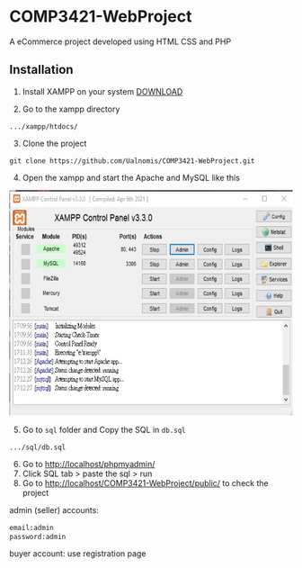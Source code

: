 # COMP3421-WebProject

A eCommerce project developed using HTML CSS and PHP

## Installation
1. Install XAMPP on your system [DOWNLOAD](https://www.apachefriends.org/download.html)

2. Go to the xampp directory

```
.../xampp/htdocs/
```

3. Clone the project
```
git clone https://github.com/Ualnomis/COMP3421-WebProject.git
```
 
4. Open the xampp and start the Apache and MySQL like this

<img src="MDImage/xampp.jpg" alt= "" width="650" height="400">

5. Go to `sql` folder and Copy the SQL in `db.sql`
```
.../sql/db.sql
```

6. Go to [http://localhost/phpmyadmin/](http://localhost/phpmyadmin/)
7. Click SQL tab > paste the sql > run
8. Go to [http://localhost/COMP3421-WebProject/public/](http://localhost/COMP3421-WebProject/public/) to check the project

admin (seller) accounts:
```
email:admin
password:admin
```

buyer account:
use registration page